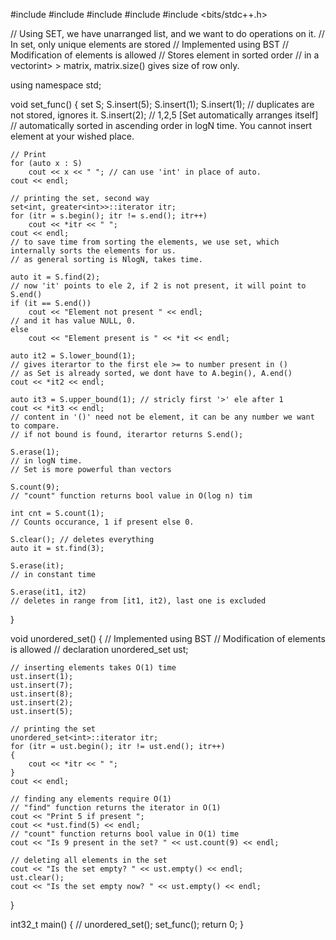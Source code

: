 #include <iostream>
#include <vector>
#include <algorithm>
#include <set>
#include <bits/stdc++.h>

//  Using SET, we have unarranged list, and we want to do operations on it.
//  In set, only unique elements are stored
//  Implemented using BST
//  Modification of elements is allowed
//  Stores element in sorted order
//  in a vector<vector>int> > matrix, matrix.size() gives size of row only.

using namespace std;

void set_func()
{
    set<int> S;
    S.insert(5);
    S.insert(1);
    S.insert(1); // duplicates are not stored, ignores it.
    S.insert(2); // 1,2,5 [Set automatically arranges itself]
    // automatically sorted in ascending order in logN time. You cannot insert element at your wished place.

    // Print
    for (auto x : S)
        cout << x << " "; // can use 'int' in place of auto.
    cout << endl;

    // printing the set, second way
    set<int, greater<int>>::iterator itr;
    for (itr = s.begin(); itr != s.end(); itr++)
        cout << *itr << " ";
    cout << endl;
    // to save time from sorting the elements, we use set, which internally sorts the elements for us.
    // as general sorting is NlogN, takes time.

    auto it = S.find(2);
    // now 'it' points to ele 2, if 2 is not present, it will point to S.end()
    if (it == S.end())
        cout << "Element not present " << endl;
    // and it has value NULL, 0.
    else
        cout << "Element present is " << *it << endl;

    auto it2 = S.lower_bound(1);
    // gives iterartor to the first ele >= to number present in ()
    // as Set is already sorted, we dont have to A.begin(), A.end()
    cout << *it2 << endl;

    auto it3 = S.upper_bound(1); // stricly first '>' ele after 1
    cout << *it3 << endl;
    // content in '()' need not be element, it can be any number we want to compare.
    // if not bound is found, iterartor returns S.end();

    S.erase(1);
    // in logN time.
    // Set is more powerful than vectors

    S.count(9);
    // "count" function returns bool value in O(log n) tim

    int cnt = S.count(1); 
    // Counts occurance, 1 if present else 0.

    S.clear(); // deletes everything
    auto it = st.find(3);
    
    S.erase(it);
    // in constant time
    
    S.erase(it1, it2) 
    // deletes in range from [it1, it2), last one is excluded
}

void unordered_set()
{
    // Implemented using BST
    // Modification of elements is allowed
    // declaration
    unordered_set<int> ust;

    // inserting elements takes O(1) time
    ust.insert(1);
    ust.insert(7);
    ust.insert(8);
    ust.insert(2);
    ust.insert(5);

    // printing the set
    unordered_set<int>::iterator itr;
    for (itr = ust.begin(); itr != ust.end(); itr++)
    {
        cout << *itr << " ";
    }
    cout << endl;

    // finding any elements require O(1)
    // "find" function returns the iterator in O(1)
    cout << "Print 5 if present ";
    cout << *ust.find(5) << endl;
    // "count" function returns bool value in O(1) time
    cout << "Is 9 present in the set? " << ust.count(9) << endl;

    // deleting all elements in the set
    cout << "Is the set empty? " << ust.empty() << endl;
    ust.clear();
    cout << "Is the set empty now? " << ust.empty() << endl;
}

int32_t main()
{
    // unordered_set();
    set_func();
    return 0;
}